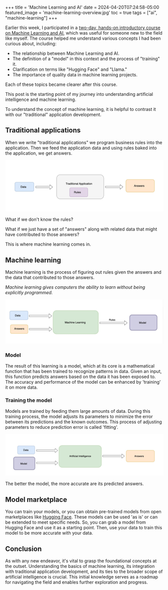 +++
title = 'Machine Learning and AI'
date = 2024-04-20T07:24:58-05:00
featured_image = 'machine-learning-overview.jpg'
toc = true
tags = ["ai", "machine-learning"]
+++

Earlier this week, I participated in a [two-day, hands-on introductory
course on Machine Learning and AI](https://www.improving.com/services/training/ai-ml-application-developers/), which was useful for someone new to the field like myself.
The course helped me understand various concepts I had been curious about, including:

- The relationship between Machine Learning and AI.
- The definition of a "model" in this context and the process of "training" it.
- Clarification on terms like "Hugging Face" and "Llama."
- The importance of quality data in machine learning projects.

Each of these topics became clearer after this course.

This post is the starting point of my journey into understanding artificial intelligence and machine learning.

To understand the concept of machine learning, it is helpful to contrast it with our "traditional" application development. 

## Traditional applications
When we write "traditional applications" we program business rules into the application. 
Then we feed the application data and using rules baked into the application, we get answers.


![](traditional-app-process-overview.jpg)

What if we don't know the rules?

What if we just have a set of "answers"
along with related data that might have contributed to those answers?

This is where machine learning comes in. 

## Machine learning

Machine learning is the process of figuring out rules given the answers
and the data that contributed to those answers.

_Machine learning gives computers the ability to learn without being explicitly programmed._ 



![](machine-learning-overview.jpg)

### Model
The result of this learning is a model, which at its core is a mathematical 
function that has been trained to recognize patterns in data. Given an input, this 
function predicts answers based on the data it has been exposed to. 
The accuracy and performance of the model can be enhanced by 'training' it on more data.

### Training the model
Models are trained by feeding them large amounts of data. 
During this training process, the model adjusts its parameters to minimize 
the error between its predictions and the known outcomes. 
This process of adjusting parameters to reduce prediction error is called 'fitting'.

![](ai-process-overview.jpg)

The better the model, the more accurate are its predicted answers. 


## Model marketplace

You can train your models, or you can obtain pre-trained models 
from open marketplaces like [Hugging Face](https://huggingface.co/).
These models can be used 'as is' or can be extended to meet specific needs.
So, you can grab a model from Hugging Face and use it as a starting point. 
Then, use your data to train this model to be more accurate with your data.


## Conclusion
As with any new endeavor, it's vital to grasp the foundational concepts at the outset.
Understanding the basics of machine learning, its integration with traditional application development, 
and its ties to the broader scope of artificial intelligence is crucial. 
This initial knowledge serves as a roadmap for navigating the field and 
enables further exploration and progress.